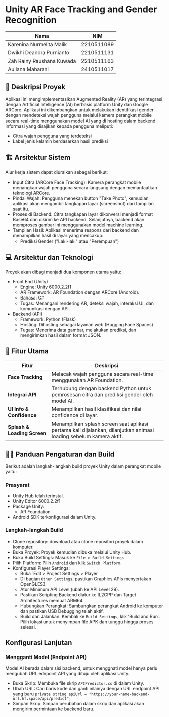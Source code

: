 # Unity AR Face Tracking and Gender Recognition

| Nama | NIM   |
| ---- | ----- |
| Karenina Nurmelita Malik   | 2210511089 |
| Dwikhi Deandra Purnianto    | 2210511131 |
| Zah Rainy Raushana Kuwada   | 2210511163 |
| Auliana Maharani    | 2410511017 |

## 📖 Deskripsi Proyek
Aplikasi ini mengimplementasikan Augmented Reality (AR) yang terintegrasi dengan Artificial Intelligence (AI) berbasis platform Unity dan Google ARCore. Aplikasi ini dikembangkan untuk melakukan identifikasi gender dengan mendeteksi wajah pengguna melalui kamera perangkat mobile secara real-time menggunakan model AI yang di hosting dalam backend. Informasi yang disajikan kepada pengguna meliputi:
* Citra wajah pengguna yang terdeteksi
* Label jenis kelamin berdasarkan hasil prediksi

## 🏗️ Arsitektur Sistem
Alur kerja sistem dapat diuraikan sebagai berikut:

* Input Citra (ARCore Face Tracking): Kamera perangkat mobile menangkap wajah pengguna secara langsung dengan memanfaatkan teknologi ARCore.
* Pindai Wajah: Pengguna menekan button "Take Photo", kemudian aplikasi akan mengambil tangkapan layar (screenshot) dari tampilan saat itu.
* Proses di Backend: Citra tangkapan layar dikonversi menjadi format Base64 dan dikirim ke API backend. Selanjutnya, backend akan memproses gambar ini menggunakan model machine learning.
* Tampilan Hasil: Aplikasi menerima respons dari backend dan menampilkan hasil di layar yang mencakup:
  * Prediksi Gender ("Laki-laki" atau "Perempuan")

## 💻 Arsitektur dan Teknologi 
Proyek akan dibagi menjadi dua komponen utama yaitu:
* Front End (Unity)
  * Engine: Unity 6000.2.2f1
  * AR Framework: AR Foundation dengan ARCore (Android).
  * Bahasa: C#
  * Tugas: Menangani rendering AR, deteksi wajah, interaksi UI, dan komunikasi dengan API.
* Backend (API)
  * Framework: Python (Flask)
  * Hosting: Dihosting sebagai layanan web (Hugging Face Spaces)
  * Tugas: Menerima data gambar, melakukan prediksi, dan mengirimkan hasil dalam format JSON.
  
## 🧩 Fitur Utama
| Fitur                                 | Deskripsi                                                              |
| ------------------------------------- | ---------------------------------------------------------------------- |
| **Face Tracking**      | Melacak wajah pengguna secara real-time menggunakan AR Foundation.          |
|**Integrai API** | Terhubung dengan backend Python untuk pemrosesan citra dan prediksi gender oleh model AI. |
|**UI Info & Confidence**           | Menampilkan hasil klasifikasi dan nilai confidence di layar.           |
|**Splash & Loading Screen**                  | Menampilkan splash screen saat aplikasi pertama kali dijalankan, dilanjutkan animasi loading sebelum kamera aktif.            |

## 🧑‍💻 Panduan Pengaturan dan Build
Berikut adalah langkah-langkah build proyek Unity dalam perangkat mobile yaitu:
### Prasyarat
* Unity Hub telah terinstal.
* Unity Editor 6000.2.2f1
* Package Unity:
  * AR Foundation
* Android SDK terkonfigurasi dalam Unity.

### Langkah-langkah Build
* Clone repository: download atau clone repositori proyek dalam komputer.
* Buka Proyek: Proyek kemudian dibuka melalui Unity Hub.
* Buka Build Settings: Masuk ke `File > Build Settings`
* Pilih Platform: Pilih `Android` dan klik `Switch Platform`
* Konfigurasi Player Settings:
  * Buka `Edit > Project Settings > Player
  * Di bagian `Other Settings`, pastikan Graphics APIs menyertakan OpenGLES3.
  * Atur Minimum API Level (ubah ke API Level 29).
  * Pastikan Scripting Backend diatur ke IL2CPP dan Target Architectures memuat ARM64.
  * Hubungkan Perangkat: Sambungkan perangkat Android ke komputer dan pastikan USB Debugging telah aktif.
  * Build dan Jalankan: Kembali ke `Build Settings`, klik 'Build and Run`. Pilih lokasi untuk menyimpan file APK dan tunggu hingga proses selesai.

## Konfigurasi Lanjutan

### Mengganti Model (Endpoint API)
Model AI berada dalam sisi backend, untuk menggnati model hanya perlu mengubah URL ednpoint API yang dituju oleh aplikasi Unity.
* Buka Skrip: Membuka file skrip `APIPredictor.cs` di dalam Unity.
* Ubah URL: Cari baris kode dan ganti nilainya dengan URL endpoint API yang baru
  ```private string apiUrl = "https://your-name-backend-url.hf.space/api/predict";```
* Simpan Skrip: Simpan perubahan dalam skrip dan aplikasi akan mengirim permintaan ke backend baru.

